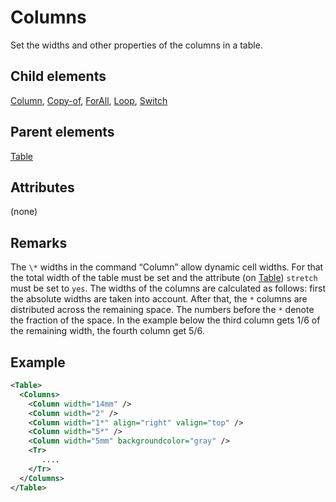 # Columns



Set the widths and other properties of the columns in a table.



##  Child elements

[Column](../column.md), [Copy-of](../copy_of.md), [ForAll](../forall.md), [Loop](../loop.md), [Switch](../switch.md)

##  Parent elements

[Table](../table.md)


## Attributes
(none)

## Remarks
The `\*` widths in the command “Column” allow dynamic cell widths. For that the total width of the table must be set and the attribute (on [Table](../table.md)) `stretch` must be set to `yes`.
        The widths of the columns are calculated as follows: first the absolute widths are taken into account. After that, the `*` columns are distributed across the remaining space. The
        numbers before the `*` denote the fraction of the space. In the example below the third column gets 1/6 of the remaining width, the fourth column get 5/6.


## Example

```xml
<Table>
  <Columns>
    <Column width="14mm" />
    <Column width="2" />
    <Column width="1*" align="right" valign="top" />
    <Column width="5*" />
    <Column width="5mm" backgroundcolor="gray" />
    <Tr>
       ....
    </Tr>
  </Columns>
</Table>

```





